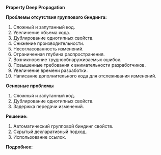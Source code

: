 **Property Deep Propagation**

**Проблемы отсутствия группового биндинга:**

1. Сложный и запутанный код.
1. Увеличение объема кода.
1. Дублирование однотипных свойств.
1. Снижение производительности.
1. Несогласованность изменений.
1. Ограниченная глубина распространения.
1. Возникновение труднообнаруживаемых ошибок.
1. Повышенные требования к внимательности разработчиков.
1. Увеличение времени разработки.
1. Написание дополнительного кода для отслеживания изменений.

**Основные проблемы**

1. Сложный и запутанный код.
1. Дублирование однотипных свойств.
1. Задержка передачи изменений.

**Решение:**

1. Автоматический групповой биндинг свойств.
1. Скрытый декларативный подход.
1. Использование ссылок.


**Подробнее:**

